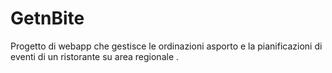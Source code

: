 # GetnBite
Progetto di webapp che gestisce le ordinazioni asporto e la pianificazioni di eventi di un ristorante su area regionale .
